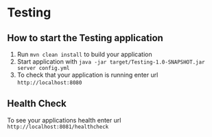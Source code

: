 # Testing

How to start the Testing application
---

1. Run `mvn clean install` to build your application
1. Start application with `java -jar target/Testing-1.0-SNAPSHOT.jar server config.yml`
1. To check that your application is running enter url `http://localhost:8080`

Health Check
---

To see your applications health enter url `http://localhost:8081/healthcheck`
